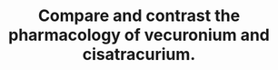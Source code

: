 ---
title: "Compare and contrast the pharmacology of vecuronium and cisatracurium."
entityType: SAQ
exam: PEX
college: ANZCA
year: 2023
sitting: A
question: 6
passRate: 38
EC_expectedDomains:
- "This question was best answered in a table format, allowing for a systematic analysis of the similarities and differences between the two drugs in terms of pharmacodynamics, pharmacokinetics, and pharmaceutics. Detail was expected in the answer as these drugs are core in anaesthetic practise."
EC_extraCredit:
- "More detail (e.g. onset time related to molar potency, onset and duration with multiples of ED95, effects of metabolites, other factors which can influence duration)"
EC_errorsCommon:
- "Omitting dose, onset time, and duration of action."
- "Listing pharmacokinetic data with no explanation of relevance."
- "Many candidates stated that cisatracurium metabolism occurs by ester hydrolysis."
- "The clinical relevance of laudanosine was often overstated."
- "A surprising number of candidates were not familiar with the use of neostigmine for reversal, and some stated that reversal is not possible or required for cisatracurium."
- "Incorrectly attributing significant haemodynamic effects to these two cardiac stable drugs (histamine release, vagolytic and/or vagotonic effects)"
- "Vague statements such as “low risk of anaphylaxis” without explanation."
---